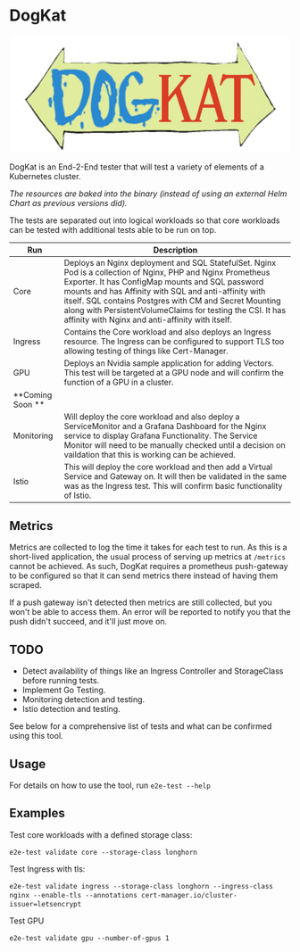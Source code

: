 # DogKat

<div align="center">
<img src="logo.png" width="500px" />
</div>

DogKat is an End-2-End tester that will test a variety of elements of a Kubernetes cluster.

*The resources are baked into the binary (instead of using an external Helm Chart as previous versions did).*

The tests are separated out into logical workloads so that core workloads can be tested with additional tests able to be
run on top.

| Run              | Description                                                                                                                                                                                                                                                                                                                                                                                         |
|------------------|-----------------------------------------------------------------------------------------------------------------------------------------------------------------------------------------------------------------------------------------------------------------------------------------------------------------------------------------------------------------------------------------------------|
| Core             | Deploys an Nginx deployment and SQL StatefulSet. Nginx Pod is a collection of Nginx, PHP and Nginx Prometheus Exporter. It has ConfigMap mounts and SQL password mounts and has Affinity with SQL and anti-affinity with itself. SQL contains Postgres with CM and Secret Mounting along with PersistentVolumeClaims for testing the CSI. It has affinity with Nginx and anti-affinity with itself. |
| Ingress          | Contains the Core workload and also deploys an Ingress resource. The Ingress can be configured to support TLS too allowing testing of things like Cert-Manager.                                                                                                                                                                                                                                     |
| GPU              | Deploys an Nvidia sample application for adding Vectors. This test will be targeted at a GPU node and will confirm the function of a GPU in a cluster.                                                                                                                                                                                                                                              |
| **Coming Soon ** |                                                                                                                                                                                                                                                                                                                                                                                                     |
| Monitoring       | Will deploy the core workload and also deploy a ServiceMonitor and a Grafana Dashboard for the Nginx service to display Grafana Functionality. The Service Monitor will need to be manually checked until a decision on vaildation that this is working can be achieved.                                                                                                                            |
| Istio            | This will deploy the core workload and then add a Virtual Service and Gateway on. It will then be validated in the same was as the Ingress test. This will confirm basic functionality of Istio.                                                                                                                                                                                                    |

## Metrics

Metrics are collected to log the time it takes for each test to run. As this is a short-lived application, the usual
process of serving up metrics at `/metrics` cannot be achieved. As such, DogKat requires a prometheus push-gateway to be
configured so that it can send metrics there instead of having them scraped.

If a push gateway isn't detected then metrics are still collected, but you won't be able to access them. An error will
be reported to notify you that the push didn't succeed, and it'll just move on.

## TODO

* Detect availability of things like an Ingress Controller and StorageClass before running tests.
* Implement Go Testing.
* Monitoring detection and testing.
* Istio detection and testing.

See below for a comprehensive list of tests and what can be confirmed using this tool.

## Usage

For details on how to use the tool, run `e2e-test --help`

## Examples

Test core workloads with a defined storage class:

```shell
e2e-test validate core --storage-class longhorn
```

Test Ingress with tls:

```shell
e2e-test validate ingress --storage-class longhorn --ingress-class nginx --enable-tls --annotations cert-manager.io/cluster-issuer=letsencrypt
```

Test GPU

```shell
e2e-test validate gpu --number-of-gpus 1
```
